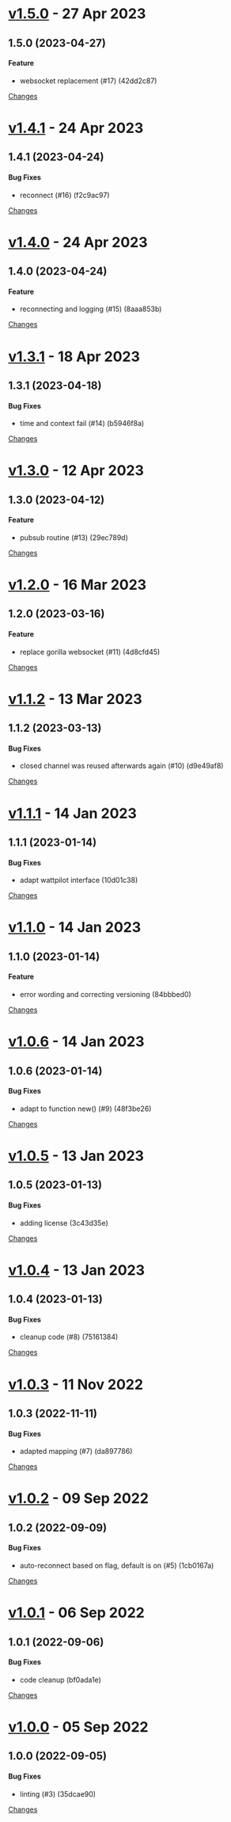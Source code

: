<a name="v1.5.0"></a>
# [v1.5.0](https://github.com/mabunixda/wattpilot/releases/tag/v1.5.0) - 27 Apr 2023

## 1.5.0 (2023-04-27)

#### Feature

* websocket replacement (#17) (42dd2c87)



[Changes][v1.5.0]


<a name="v1.4.1"></a>
# [v1.4.1](https://github.com/mabunixda/wattpilot/releases/tag/v1.4.1) - 24 Apr 2023

## 1.4.1 (2023-04-24)

#### Bug Fixes

* reconnect (#16) (f2c9ac97)



[Changes][v1.4.1]


<a name="v1.4.0"></a>
# [v1.4.0](https://github.com/mabunixda/wattpilot/releases/tag/v1.4.0) - 24 Apr 2023

## 1.4.0 (2023-04-24)

#### Feature

* reconnecting and logging (#15) (8aaa853b)



[Changes][v1.4.0]


<a name="v1.3.1"></a>
# [v1.3.1](https://github.com/mabunixda/wattpilot/releases/tag/v1.3.1) - 18 Apr 2023

## 1.3.1 (2023-04-18)

#### Bug Fixes

* time and context fail (#14) (b5946f8a)



[Changes][v1.3.1]


<a name="v1.3.0"></a>
# [v1.3.0](https://github.com/mabunixda/wattpilot/releases/tag/v1.3.0) - 12 Apr 2023

## 1.3.0 (2023-04-12)

#### Feature

* pubsub routine  (#13) (29ec789d)



[Changes][v1.3.0]


<a name="v1.2.0"></a>
# [v1.2.0](https://github.com/mabunixda/wattpilot/releases/tag/v1.2.0) - 16 Mar 2023

## 1.2.0 (2023-03-16)

#### Feature

* replace gorilla websocket (#11) (4d8cfd45)



[Changes][v1.2.0]


<a name="v1.1.2"></a>
# [v1.1.2](https://github.com/mabunixda/wattpilot/releases/tag/v1.1.2) - 13 Mar 2023

## 1.1.2 (2023-03-13)

#### Bug Fixes

* closed channel was reused afterwards again (#10) (d9e49af8)



[Changes][v1.1.2]


<a name="v1.1.1"></a>
# [v1.1.1](https://github.com/mabunixda/wattpilot/releases/tag/v1.1.1) - 14 Jan 2023

## 1.1.1 (2023-01-14)

#### Bug Fixes

* adapt wattpilot interface (10d01c38)



[Changes][v1.1.1]


<a name="v1.1.0"></a>
# [v1.1.0](https://github.com/mabunixda/wattpilot/releases/tag/v1.1.0) - 14 Jan 2023

## 1.1.0 (2023-01-14)

#### Feature

* error wording and correcting versioning (84bbbed0)



[Changes][v1.1.0]


<a name="v1.0.6"></a>
# [v1.0.6](https://github.com/mabunixda/wattpilot/releases/tag/v1.0.6) - 14 Jan 2023

## 1.0.6 (2023-01-14)

#### Bug Fixes

* adapt to function new() (#9) (48f3be26)



[Changes][v1.0.6]


<a name="v1.0.5"></a>
# [v1.0.5](https://github.com/mabunixda/wattpilot/releases/tag/v1.0.5) - 13 Jan 2023

## 1.0.5 (2023-01-13)

#### Bug Fixes

* adding license (3c43d35e)



[Changes][v1.0.5]


<a name="v1.0.4"></a>
# [v1.0.4](https://github.com/mabunixda/wattpilot/releases/tag/v1.0.4) - 13 Jan 2023

## 1.0.4 (2023-01-13)

#### Bug Fixes

* cleanup code (#8) (75161384)



[Changes][v1.0.4]


<a name="v1.0.3"></a>
# [v1.0.3](https://github.com/mabunixda/wattpilot/releases/tag/v1.0.3) - 11 Nov 2022

## 1.0.3 (2022-11-11)

#### Bug Fixes

* adapted mapping (#7) (da897786)



[Changes][v1.0.3]


<a name="v1.0.2"></a>
# [v1.0.2](https://github.com/mabunixda/wattpilot/releases/tag/v1.0.2) - 09 Sep 2022

## 1.0.2 (2022-09-09)

#### Bug Fixes

* auto-reconnect based on flag, default is on (#5) (1cb0167a)



[Changes][v1.0.2]


<a name="v1.0.1"></a>
# [v1.0.1](https://github.com/mabunixda/wattpilot/releases/tag/v1.0.1) - 06 Sep 2022

## 1.0.1 (2022-09-06)

#### Bug Fixes

* code cleanup (bf0ada1e)



[Changes][v1.0.1]


<a name="v1.0.0"></a>
# [v1.0.0](https://github.com/mabunixda/wattpilot/releases/tag/v1.0.0) - 05 Sep 2022

## 1.0.0 (2022-09-05)

#### Bug Fixes

* linting (#3) (35dcae90)



[Changes][v1.0.0]


[v1.5.0]: https://github.com/mabunixda/wattpilot/compare/v1.4.1...v1.5.0
[v1.4.1]: https://github.com/mabunixda/wattpilot/compare/v1.4.0...v1.4.1
[v1.4.0]: https://github.com/mabunixda/wattpilot/compare/v1.3.1...v1.4.0
[v1.3.1]: https://github.com/mabunixda/wattpilot/compare/v1.3.0...v1.3.1
[v1.3.0]: https://github.com/mabunixda/wattpilot/compare/v1.2.0...v1.3.0
[v1.2.0]: https://github.com/mabunixda/wattpilot/compare/v1.1.2...v1.2.0
[v1.1.2]: https://github.com/mabunixda/wattpilot/compare/v1.1.1...v1.1.2
[v1.1.1]: https://github.com/mabunixda/wattpilot/compare/v1.1.0...v1.1.1
[v1.1.0]: https://github.com/mabunixda/wattpilot/compare/v1.0.6...v1.1.0
[v1.0.6]: https://github.com/mabunixda/wattpilot/compare/v1.0.5...v1.0.6
[v1.0.5]: https://github.com/mabunixda/wattpilot/compare/v1.0.4...v1.0.5
[v1.0.4]: https://github.com/mabunixda/wattpilot/compare/v1.0.3...v1.0.4
[v1.0.3]: https://github.com/mabunixda/wattpilot/compare/v1.0.2...v1.0.3
[v1.0.2]: https://github.com/mabunixda/wattpilot/compare/v1.0.1...v1.0.2
[v1.0.1]: https://github.com/mabunixda/wattpilot/compare/v1.0.0...v1.0.1
[v1.0.0]: https://github.com/mabunixda/wattpilot/tree/v1.0.0

 <!-- Generated by https://github.com/rhysd/changelog-from-release -->
